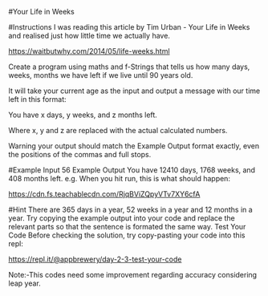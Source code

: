 #Your Life in Weeks

#Instructions
I was reading this article by Tim Urban - Your Life in Weeks and realised just how little time we actually have.

https://waitbutwhy.com/2014/05/life-weeks.html

Create a program using maths and f-Strings that tells us how many days, weeks, months we have left if we live until 90 years old.

It will take your current age as the input and output a message with our time left in this format:

You have x days, y weeks, and z months left.

Where x, y and z are replaced with the actual calculated numbers.

Warning your output should match the Example Output format exactly, even the positions of the commas and full stops.

#Example Input
56
Example Output
You have 12410 days, 1768 weeks, and 408 months left.
e.g. When you hit run, this is what should happen:

https://cdn.fs.teachablecdn.com/RjqBViZQpyVTv7XY6cfA

#Hint
There are 365 days in a year, 52 weeks in a year and 12 months in a year.
Try copying the example output into your code and replace the relevant parts so that the sentence is formated the same way.
Test Your Code
Before checking the solution, try copy-pasting your code into this repl:

https://repl.it/@appbrewery/day-2-3-test-your-code

Note:-This codes need some improvement regarding accuracy considering leap year.
